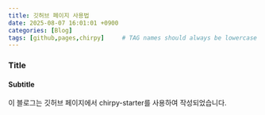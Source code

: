 ```yaml
---
title: 깃허브 페이지 사용법
date: 2025-08-07 16:01:01 +0900
categories: [Blog]
tags: [github,pages,chirpy]     # TAG names should always be lowercase
---
```


### Title

#### Subtitle

이 블로그는 깃허브 페이지에서 chirpy-starter를 사용하여 작성되었습니다.
